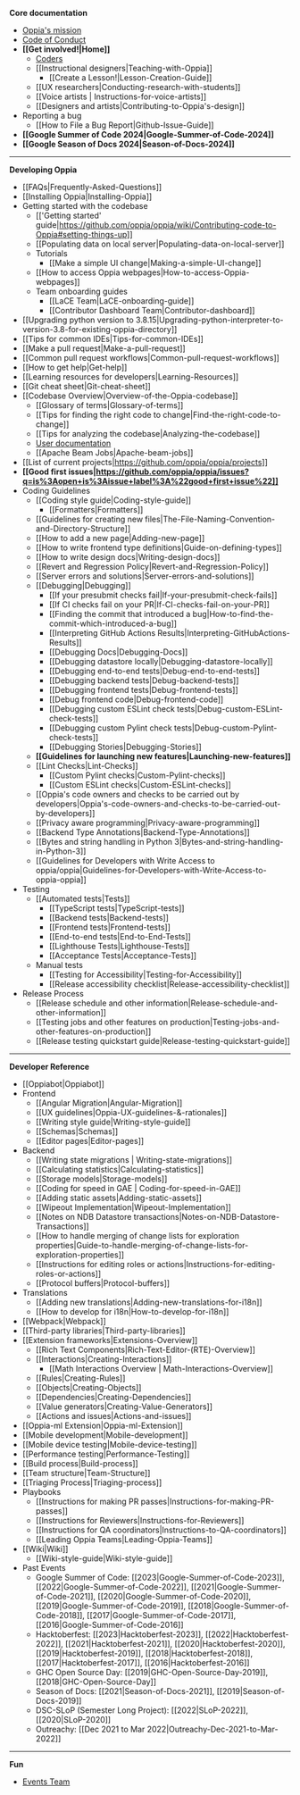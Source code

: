 **Core documentation**
  * [Oppia's mission](Oppia's-Mission)
  * [Code of Conduct](https://github.com/oppia/oppia/blob/develop/.github/CODE_OF_CONDUCT.md)
  * **[[Get involved!|Home]]**
    * [Coders](https://github.com/oppia/oppia/wiki/Contributing-code-to-Oppia#setting-things-up)
    * [[Instructional designers|Teaching-with-Oppia]]
      * [[Create a Lesson!|Lesson-Creation-Guide]]
    * [[UX researchers|Conducting-research-with-students]]
    * [[Voice artists | Instructions-for-voice-artists]]
    * [[Designers and artists|Contributing-to-Oppia's-design]]
  * Reporting a bug
    * [[How to File a Bug Report|Github-Issue-Guide]]
  * **[[Google Summer of Code 2024|Google-Summer-of-Code-2024]]**
  * **[[Google Season of Docs 2024|Season-of-Docs-2024]]**
---
**Developing Oppia**
  * [[FAQs|Frequently-Asked-Questions]]
  * [[Installing Oppia|Installing-Oppia]]
  * Getting started with the codebase
    * [['Getting started' guide|https://github.com/oppia/oppia/wiki/Contributing-code-to-Oppia#setting-things-up]]
    * [[Populating data on local server|Populating-data-on-local-server]]
    * Tutorials
      * [[Make a simple UI change|Making-a-simple-UI-change]]
    * [[How to access Oppia webpages|How-to-access-Oppia-webpages]]
    * Team onboarding guides
      * [[LaCE Team|LaCE-onboarding-guide]]
      * [[Contributor Dashboard Team|Contributor-dashboard]]
  * [[Upgrading python version to 3.8.15|Upgrading-python-interpreter-to-version-3.8-for-existing-oppia-directory]]
  * [[Tips for common IDEs|Tips-for-common-IDEs]]
  * [[Make a pull request|Make-a-pull-request]]
  * [[Common pull request workflows|Common-pull-request-workflows]]
  * [[How to get help|Get-help]]
  * [[Learning resources for developers|Learning-Resources]]
  * [[Git cheat sheet|Git-cheat-sheet]]
  * [[Codebase Overview|Overview-of-the-Oppia-codebase]]
    * [[Glossary of terms|Glossary-of-terms]]
    * [[Tips for finding the right code to change|Find-the-right-code-to-change]]
    * [[Tips for analyzing the codebase|Analyzing-the-codebase]]
    * [User documentation](https://oppia.github.io/)
    * [[Apache Beam Jobs|Apache-beam-jobs]]
  * [[List of current projects|https://github.com/oppia/oppia/projects]]
  * **[[Good first issues|https://github.com/oppia/oppia/issues?q=is%3Aopen+is%3Aissue+label%3A%22good+first+issue%22]]**
  * Coding Guidelines
    * [[Coding style guide|Coding-style-guide]]
      * [[Formatters|Formatters]]
    * [[Guidelines for creating new files|The-File-Naming-Convention-and-Directory-Structure]]
    * [[How to add a new page|Adding-new-page]]
    * [[How to write frontend type definitions|Guide-on-defining-types]]
    * [[How to write design docs|Writing-design-docs]]
    * [[Revert and Regression Policy|Revert-and-Regression-Policy]]
    * [[Server errors and solutions|Server-errors-and-solutions]]
    * [[Debugging|Debugging]]
      * [[If your presubmit checks fail|If-your-presubmit-check-fails]]
      * [[If CI checks fail on your PR|If-CI-checks-fail-on-your-PR]]
      * [[Finding the commit that introduced a bug|How-to-find-the-commit-which-introduced-a-bug]]
      * [[Interpreting GitHub Actions Results|Interpreting-GitHubActions-Results]]
      * [[Debugging Docs|Debugging-Docs]]
      * [[Debugging datastore locally|Debugging-datastore-locally]]
      * [[Debugging end-to-end tests|Debug-end-to-end-tests]]
      * [[Debugging backend tests|Debug-backend-tests]]
      * [[Debugging frontend tests|Debug-frontend-tests]]
      * [[Debug frontend code|Debug-frontend-code]]
      * [[Debugging custom ESLint check tests|Debug-custom-ESLint-check-tests]]
      * [[Debugging custom Pylint check tests|Debug-custom-Pylint-check-tests]]
      * [[Debugging Stories|Debugging-Stories]]
    * **[[Guidelines for launching new features|Launching-new-features]]**
    * [[Lint Checks|Lint-Checks]]
      * [[Custom Pylint checks|Custom-Pylint-checks]]
      * [[Custom ESLint checks|Custom-ESLint-checks]]
    * [[Oppia's code owners and checks to be carried out by developers|Oppia's-code-owners-and-checks-to-be-carried-out-by-developers]]
    * [[Privacy aware programming|Privacy-aware-programming]]
    * [[Backend Type Annotations|Backend-Type-Annotations]]
    * [[Bytes and string handling in Python 3|Bytes-and-string-handling-in-Python-3]]
    * [[Guidelines for Developers with Write Access to oppia/oppia|Guidelines-for-Developers-with-Write-Access-to-oppia-oppia]]
  * Testing
    * [[Automated tests|Tests]]
      * [[TypeScript tests|TypeScript-tests]]
      * [[Backend tests|Backend-tests]]
      * [[Frontend tests|Frontend-tests]]
      * [[End-to-end tests|End-to-End-Tests]]
      * [[Lighthouse Tests|Lighthouse-Tests]]
      * [[Acceptance Tests|Acceptance-Tests]]
    * Manual tests
      * [[Testing for Accessibility|Testing-for-Accessibility]]
      * [[Release accessibility checklist|Release-accessibility-checklist]]
  * Release Process
    * [[Release schedule and other information|Release-schedule-and-other-information]]
    * [[Testing jobs and other features on production|Testing-jobs-and-other-features-on-production]]
    * [[Release testing quickstart guide|Release-testing-quickstart-guide]]

---
**Developer Reference**

  * [[Oppiabot|Oppiabot]]
  * Frontend
    * [[Angular Migration|Angular-Migration]]
    * [[UX guidelines|Oppia-UX-guidelines-&-rationales]]
    * [[Writing style guide|Writing-style-guide]]
    * [[Schemas|Schemas]]
    * [[Editor pages|Editor-pages]]
  * Backend
    * [[Writing state migrations | Writing-state-migrations]]
    * [[Calculating statistics|Calculating-statistics]]
    * [[Storage models|Storage-models]]
    * [[Coding for speed in GAE | Coding-for-speed-in-GAE]]
    * [[Adding static assets|Adding-static-assets]]
    * [[Wipeout Implementation|Wipeout-Implementation]]
    * [[Notes on NDB Datastore transactions|Notes-on-NDB-Datastore-Transactions]]
    * [[How to handle merging of change lists for exploration properties|Guide-to-handle-merging-of-change-lists-for-exploration-properties]]
    * [[Instructions for editing roles or actions|Instructions-for-editing-roles-or-actions]]
    * [[Protocol buffers|Protocol-buffers]]
  * Translations
    * [[Adding new translations|Adding-new-translations-for-i18n]]
    * [[How to develop for i18n|How-to-develop-for-i18n]]
  * [[Webpack|Webpack]]
  * [[Third-party libraries|Third-party-libraries]]
  * [[Extension frameworks|Extensions-Overview]]
    * [[Rich Text Components|Rich-Text-Editor-(RTE)-Overview]]
    * [[Interactions|Creating-Interactions]]
      * [[Math Interactions Overview | Math-Interactions-Overview]]
    * [[Rules|Creating-Rules]]
    * [[Objects|Creating-Objects]]
    * [[Dependencies|Creating-Dependencies]]
    * [[Value generators|Creating-Value-Generators]]
    * [[Actions and issues|Actions-and-issues]]
  * [[Oppia-ml Extension|Oppia-ml-Extension]]
  * [[Mobile development|Mobile-development]]
  * [[Mobile device testing|Mobile-device-testing]]
  * [[Performance testing|Performance-Testing]]
  * [[Build process|Build-process]]
  * [[Team structure|Team-Structure]]
  * [[Triaging Process|Triaging-process]]
  * Playbooks
    * [[Instructions for making PR passes|Instructions-for-making-PR-passes]]
    * [[Instructions for Reviewers|Instructions-for-Reviewers]]
    * [[Instructions for QA coordinators|Instructions-to-QA-coordinators]]
    * [[Leading Oppia Teams|Leading-Oppia-Teams]]
  * [[Wiki|Wiki]]
    * [[Wiki-style-guide|Wiki-style-guide]]
  * Past Events
    * Google Summer of Code: [[2023|Google-Summer-of-Code-2023]], [[2022|Google-Summer-of-Code-2022]], [[2021|Google-Summer-of-Code-2021]], [[2020|Google-Summer-of-Code-2020]], [[2019|Google-Summer-of-Code-2019]], [[2018|Google-Summer-of-Code-2018]], [[2017|Google-Summer-of-Code-2017]], [[2016|Google-Summer-of-Code-2016]]
    * Hacktoberfest: [[2023|Hacktoberfest-2023]], [[2022|Hacktoberfest-2022]], [[2021|Hacktoberfest-2021]], [[2020|Hacktoberfest-2020]], [[2019|Hacktoberfest-2019]], [[2018|Hacktoberfest-2018]], [[2017|Hacktoberfest-2017]], [[2016|Hacktoberfest-2016]]
    * GHC Open Source Day: [[2019|GHC-Open-Source-Day-2019]], [[2018|GHC-Open-Source-Day]]
    * Season of Docs: [[2021|Season-of-Docs-2021]], [[2019|Season-of-Docs-2019]]
    * DSC-SLoP (Semester Long Project): [[2022|SLoP-2022]], [[2020|SLoP-2020]]
    * Outreachy: [[Dec 2021 to Mar 2022|Outreachy-Dec-2021-to-Mar-2022]]
---
**Fun**
* [Events Team](https://github.com/oppia/oppia/wiki/Events-Team)
